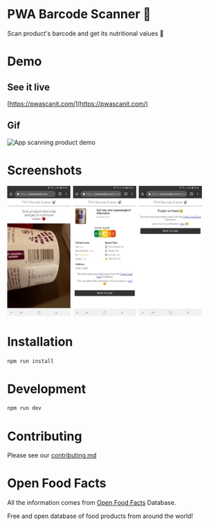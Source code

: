 # PWA Barcode Scanner 🛒

Scan product's barcode and get its nutritional values 🍎

# Demo

## See it live

[https://pwascanit.com/](https://pwascanit.com/)

## Gif

<img src="demo/pwascanit.gif" alt="App scanning product demo" height="450px"/>

# Screenshots

<img src="demo/screenshots.jpg" height="300px" />

# Installation

```bash
npm run install
```

# Development

```bash
npm run dev
```

# Contributing

Please see our [contributing.md](https://github.com/moigonzalez/pwa-barcode-scanner/blob/master/contributing.md)


# Open Food Facts

All the information comes from [Open Food Facts](https://world.openfoodfacts.org/discover) Database.

Free and open database of food products from around the world!
